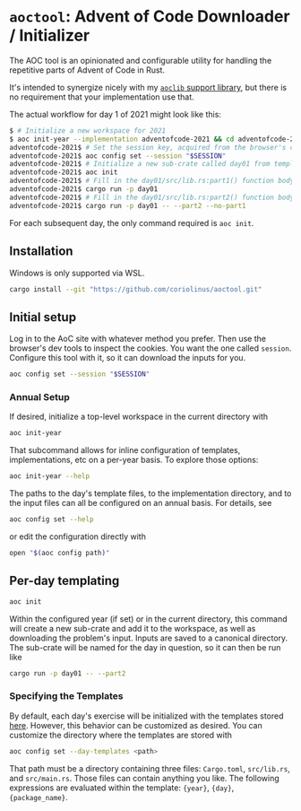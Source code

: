 # `aoctool`: Advent of Code Downloader / Initializer

The AOC tool is an opinionated and configurable utility for handling the repetitive parts of
Advent of Code in Rust.

It's intended to synergize nicely with my [`aoclib` support library](https://github.com/coriolinus/aoclib/),
but there is no requirement that your implementation use that.

The actual workflow for day 1 of 2021 might look like this:

```bash
$ # Initialize a new workspace for 2021
$ aoc init-year --implementation adventofcode-2021 && cd adventofcode-2021
adventofcode-2021$ # Set the session key, acquired from the browser's cookies
adventofcode-2021$ aoc config set --session "$SESSION"
adventofcode-2021$ # Initialize a new sub-crate called day01 from templates, and download the input file.
adventofcode-2021$ aoc init
adventofcode-2021$ # Fill in the day01/src/lib.rs:part1() function body using the editor of your choice. Then:
adventofcode-2021$ cargo run -p day01
adventofcode-2021$ # Fill in the day01/src/lib.rs:part2() function body using the editor of your choice. Then:
adventofcode-2021$ cargo run -p day01 -- --part2 --no-part1
```

For each subsequent day, the only command required is `aoc init`.

## Installation

Windows is only supported via WSL.

```sh
cargo install --git "https://github.com/coriolinus/aoctool.git"
```

## Initial setup

Log in to the AoC site with whatever method you prefer. Then use the browser's dev tools to inspect
the cookies. You want the one called `session`. Configure this tool with it, so it can download the
inputs for you.

```bash
aoc config set --session "$SESSION"
```

### Annual Setup

If desired, initialize a top-level workspace in the current directory with

```bash
aoc init-year
```

That subcommand allows for inline configuration of templates, implementations, etc on a per-year
basis. To explore those options:

```bash
aoc init-year --help
```

The paths to the day's template files, to the implementation directory, and to the input files can
all be configured on an annual basis. For details, see

```bash
aoc config set --help
```

or edit the configuration directly with

```bash
open "$(aoc config path)"
```

## Per-day templating

```bash
aoc init
```

Within the configured year (if set) or in the current directory, this command will create a new
sub-crate and add it to the workspace, as well as downloading the problem's input. Inputs are saved
to a canonical directory. The sub-crate will be named for the day in question, so it can then be run
like

```bash
cargo run -p day01 -- --part2
```

### Specifying the Templates

By default, each day's exercise will be initialized with the templates stored [here](https://github.com/coriolinus/aoctool/tree/master/day-template).
However, this behavior can be customized as desired. You can customize the directory where the templates are stored with

```bash
aoc config set --day-templates <path>
```

That path must be a directory containing three files: `Cargo.toml`, `src/lib.rs`, and `src/main.rs`. Those files can contain anything you like.
The following expressions are evaluated within the template: `{year}`, `{day}`, `{package_name}`.
